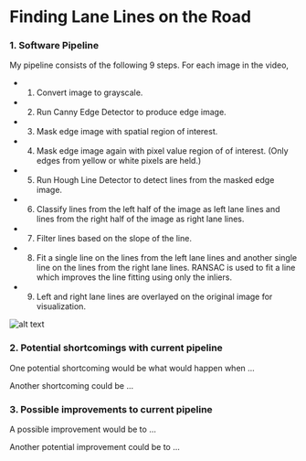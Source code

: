 # **Finding Lane Lines on the Road** 

[image1]: ./examples/grayscale.jpg "Grayscale"



### 1. Software Pipeline
My pipeline consists of the following 9 steps.
For each image in the video, 
* 1. Convert image to grayscale.
* 2. Run Canny Edge Detector to produce edge image.
* 3. Mask edge image with spatial region of interest.
* 4. Mask edge image again with pixel value region of of interest.  (Only edges from yellow or white pixels are held.)
* 5. Run Hough Line Detector to detect lines from the masked edge image.
* 6. Classify lines from the left half of the image as left lane lines and lines from the right half of the image as right lane lines.
* 7. Filter lines based on the slope of the line. 
* 8. Fit a single line on the lines from the left lane lines and another single line on the lines from the right lane lines.  RANSAC is used to fit a line which improves the line fitting using only the inliers.
* 9. Left and right lane lines are overlayed on the original image for visualization.


![alt text][image1]


### 2. Potential shortcomings with current pipeline


One potential shortcoming would be what would happen when ... 

Another shortcoming could be ...


### 3. Possible improvements to current pipeline

A possible improvement would be to ...

Another potential improvement could be to ...
